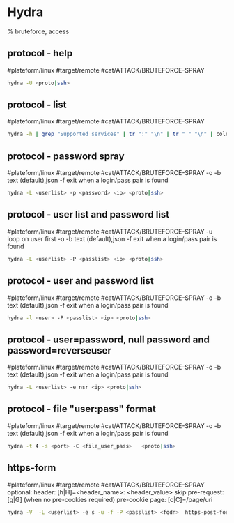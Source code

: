 # Hydra

% bruteforce, access

## protocol - help
#plateform/linux #target/remote #cat/ATTACK/BRUTEFORCE-SPRAY 
```bash
hydra -U <proto|ssh> 
```
## protocol - list
#plateform/linux #target/remote #cat/ATTACK/BRUTEFORCE-SPRAY 
```bash
hydra -h | grep "Supported services" | tr ":" "\n" | tr " " "\n" | column -e
```

## protocol - password spray
#plateform/linux #target/remote #cat/ATTACK/BRUTEFORCE-SPRAY 
-o <FILE>
-b <format> text (default),json
-f  exit when a login/pass pair is found
```bash
hydra -L <userlist> -p <password> <ip> <proto|ssh> 
```

## protocol - user list and password list
#plateform/linux #target/remote #cat/ATTACK/BRUTEFORCE-SPRAY 
-u loop on user first
-o <FILE>
-b <format> text (default),json
-f  exit when a login/pass pair is found
```bash
hydra -L <userlist> -P <passlist> <ip> <proto|ssh> 
```

## protocol - user and password list
#plateform/linux #target/remote #cat/ATTACK/BRUTEFORCE-SPRAY 
-o <FILE>
-b <format> text (default),json
-f  exit when a login/pass pair is found
```bash
hydra -l <user> -P <passlist> <ip> <proto|ssh> 
```

## protocol - user=password, null password and password=reverseuser
#plateform/linux #target/remote #cat/ATTACK/BRUTEFORCE-SPRAY 
-o <FILE>
-b <format> text (default),json
-f  exit when a login/pass pair is found
```bash
hydra -L <userlist> -e nsr <ip> <proto|ssh> 
```

## protocol - file "user:pass" format
#plateform/linux #target/remote #cat/ATTACK/BRUTEFORCE-SPRAY 
-o <FILE>
-b <format> text (default),json
-f  exit when a login/pass pair is found
```bash
hydra -t 4 -s <port> -C <file_user_pass>   <proto|ssh> 
```

## https-form
#plateform/linux #target/remote #cat/ATTACK/BRUTEFORCE-SPRAY 
optional:
    header: [h|H]=<header_name>\: <header_value>
    skip pre-request: [g|G] (when no pre-cookies required)
    pre-cookie page: [c|C]=/page/uri
```bash
hydra -V  -L <userlist> -e s -u -f -P <passlist> <fqdn>  https-post-form "<form_path>:<const_form_params>&<user_field_name|username>=^USER^&<password_field_name|password>==^PASS^<const_form_params>:F=<error_reponse_pattern[:<optional>]"
```